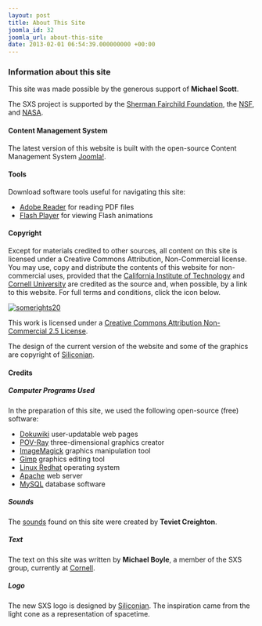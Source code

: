 ```yaml
---
layout: post
title: About This Site
joomla_id: 32
joomla_url: about-this-site
date: 2013-02-01 06:54:39.000000000 +00:00
---
```

<h3>Information about this site</h3>
<p>This site was made possible by the generous support of <strong>Michael Scott</strong>.</p>
<p>The SXS project is supported by the <a href="https://en.wikipedia.org/wiki/Sherman_Fairchild_Foundation" target="_blank" title="Sherman Fairchild Foundation">Sherman Fairchild Foundation</a>, the <a href="http://www.nsf.gov/" target="_blank" title="NSF">NSF</a>, and <a href="http://www.nasa.gov/" target="_blank" title="NASA">NASA</a>.</p>
<h4>Content Management System</h4>
<p>The latest version of this website is built with the open-source Content Management System <a href="http://www.joomla.org/" target="_blank" title="Joomla!">Joomla!</a>.</p>
<h4>Tools</h4>
<p>Download software tools useful for navigating this site:</p>
<ul>
<li><a href="http://www.adobe.com/products/acrobat/readstep2.html" target="_blank">Adobe Reader</a> for reading PDF files</li>
<li><a href="http://www.macromedia.com/software/flashplayer/" target="_blank">Flash Player</a> for viewing Flash animations</li>
</ul>
<h4>Copyright</h4>
<p>Except for materials credited to other sources, all content on this site is licensed under a Creative Commons Attribution, Non-Commercial license. You may use, copy and distribute the contents of this website for non-commercial uses, provided that the <a href="http://www.caltech.edu/" target="_blank" title="California Institute of Technology">California Institute of Technology</a> and <a href="http://www.cornell.edu" target="_blank" title="Cornell University">Cornell University</a> are credited as the source and, when possible, by a link to this website. For full terms and conditions, click the icon below.</p>
<p><a href="https://creativecommons.org/licenses/by-nc/2.5/" target="_blank" title="Some Rights Reserved"><img alt="somerights20" src="images/icons/somerights20.png" /></a></p>
<p>This work is licensed under a <a href="http://creativecommons.org/licenses/by-nc/2.5/" target="_blank" rel="license">Creative Commons Attribution Non-Commercial 2.5 License</a>.</p>
<p>The design of the current version of the website and some of the graphics are copyright of <a href="http://www.siliconian.com" target="_blank" title="Siliconian">Siliconian</a>.</p>
<h4>Credits</h4>
<h5>Computer Programs Used</h5>
<p>In the preparation of this site, we used the following open-source (free) software:</p>
<ul>
<li><a href="http://wiki.splitbrain.org/wiki:dokuwiki" target="_blank">Dokuwiki</a> user-updatable web pages</li>
<li><a href="http://www.povray.org/" target="_blank">POV-Ray</a> three-dimensional graphics creator</li>
<li><a href="http://www.imagemagick.org/script/index.php" target="_blank">ImageMagick</a> graphics manipulation tool</li>
<li><a href="http://www.gimp.org/" target="_blank">Gimp</a> graphics editing tool</li>
<li><a href="http://www.redhat.com/" target="_blank">Linux Redhat</a> operating system</li>
<li><a href="http://www.apache.org/" target="_blank">Apache</a> web server</li>
<li><a href="http://www.mysql.com/" target="_blank">MySQL</a> database software</li>
</ul>
<h5>Sounds</h5>
<p>The <a href="index.php?Itemid=238" title="sounds">sounds</a> found on this site were created by <strong>Teviet Creighton</strong>.</p>
<h5>Text</h5>
<p>The text on this site was written by <strong>Michael Boyle</strong>, a member of the SXS group, currently at <a href="http://astro.cornell.edu/" target="_blank" title="Cornell Astronomy">Cornell</a>.</p>
<h5>Logo</h5>
<p>The new SXS logo is designed by <a href="http://www.siliconian.com" target="_blank" title="Siliconian">Siliconian</a>. The inspiration came from the light cone as a representation of spacetime.</p>
